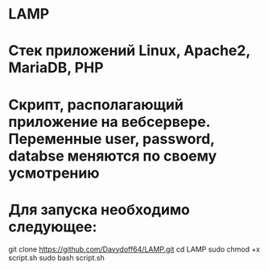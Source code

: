 # LAMP
# Стек приложений Linux, Apache2, MariaDB, PHP
# Скрипт, располагающий приложение на вебсервере. Переменные user, password, databse меняются по своему усмотрению
# Для запуска необходимо следующее:
git clone https://github.com/Davydoff64/LAMP.git
cd LAMP
sudo chmod +x script.sh
sudo bash script.sh
